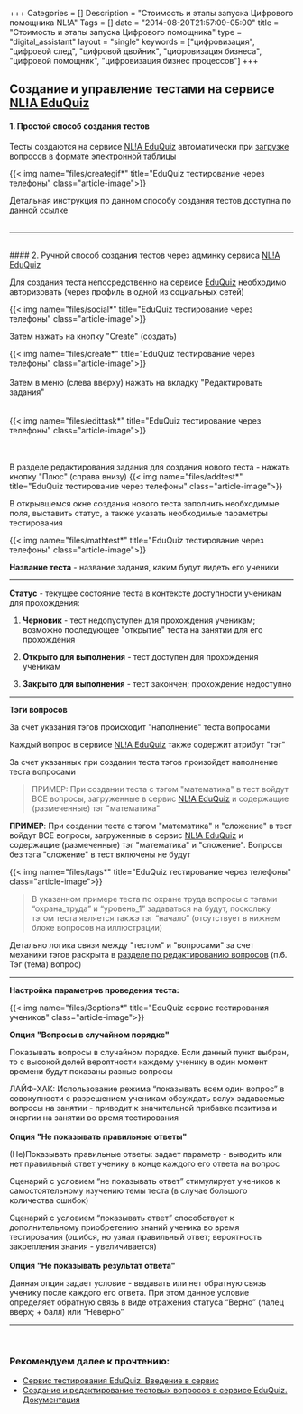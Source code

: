 +++
Categories = []
Description = "Стоимость и этапы запуска Цифрового помощника NL!A"
Tags = []
date = "2014-08-20T21:57:09-05:00"
title = "Стоимость и этапы запуска Цифрового помощника"
type = "digital_assistant"
layout = "single"
keywords = ["цифровизация", "цифровой след", "цифровой двойник", "цифровизация бизнеса", "цифровой помощник", "цифровизация бизнес процессов"]
+++

## Создание и управление тестами на сервисе <a href="https://eduquiz.ru" target="_blank">NL!A EduQuiz</a>

#### 1. Простой способ создания тестов

Тесты создаются на сервисе <a href="https://eduquiz.ru" target="_blank">NL!A EduQuiz</a> автоматически при <a href="http://nl-a.ru/eduquiz/manage_questions/" target="_blank">загрузке вопросов в формате электронной таблицы</a>

{{< img name="files/creategif*" title="EduQuiz тестирование через телефоны" class="article-image">}}
<br>

Детальная инструкция по данном способу создания тестов доступна по <a href="http://nl-a.ru/eduquiz/manage_questions/" target="_blank">данной ссылке</a>
<br><br>
<hr><br>
#### 2. Ручной способ создания тестов через админку сервиса <a href="https://eduquiz.ru" target="_blank">NL!A EduQuiz</a>

Для создания теста непосредственно на сервисе <a href="https://eduquiz.ru" target="_blank">EduQuiz</a> необходимо авторизовать (через профиль в одной из социальных сетей)

{{< img name="files/social*" title="EduQuiz тестирование через телефоны" class="article-image">}}
<br>

Затем нажать на кнопку "Create" (создать)

{{< img name="files/create*" title="EduQuiz тестирование через телефоны" class="article-image">}}
<br><br>
Затем в меню (слева вверху) нажать на вкладку "Редактировать задания"
<br><br><br>
{{< img name="files/edittask*" title="EduQuiz тестирование через телефоны" class="article-image">}}
<br><br><br>

В разделе редактирования задания для создания нового теста - нажать кнопку "Плюс" (справа внизу)
{{< img name="files/addtest*" title="EduQuiz тестирование через телефоны" class="article-image">}}

В открывшемся окне создания нового теста заполнить необходимые поля, выставить статус, а также указать необходимые параметры тестирования

{{< img name="files/mathtest*" title="EduQuiz тестирование через телефоны" class="article-image">}}

<b>Название теста</b> - название задания, каким будут видеть его ученики
<hr>

<b>Статус</b> - текущее состояние теста в контексте доступности ученикам для прохождения:

1. <b>Черновик</b> - тест недопуступен для прохождения ученикам; возможно последующее "открытие" теста на занятии для его прохождения

2. <b>Открыто для выполнения</b> - тест доступен для прохождения ученикам

3. <b>Закрыто для выполнения</b> - тест закончен; прохождение недоступно

<hr>
<b>Тэги вопросов</b>

За счет указания тэгов происходит "наполнение" теста вопросами

Каждый вопрос в сервисе <a href="https://eduquiz.ru" target="_blank">NL!A EduQuiz</a> также содержит атрибут "тэг"

За счет указанных при создании теста тэгов произойдет наполнение теста вопросами

<blockquote>ПРИМЕР: При создании теста с тэгом "математика" в тест войдут ВСЕ вопросы, загруженные в сервис <a href="https://eduquiz.ru" target="_blank">NL!A EduQuiz</a> и содержащие (размеченные) тэг "математика"</blockquote>

<b>ПРИМЕР</b>: При создании теста с тэгом "математика" и "сложение" в тест войдут ВСЕ вопросы, загруженные в сервис <a href="https://eduquiz.ru" target="_blank">NL!A EduQuiz</a> и содержащие (размеченные) тэг "математика" и "сложение". Вопросы без тэга "сложение" в тест включены не будут

{{< img name="files/tags*" title="EduQuiz тестирование через телефоны" class="article-image">}}

<blockquote>В указанном примере теста по охране труда вопросы с тэгами “охрана_труда” и “уровень_1” задаваться на будут, поскольку тэгом теста является такжэ тэг “начало” (отсутствует в нижнем блоке вопросов на иллюстрации)</blockquote>

Детально логика связи между "тестом" и "вопросами" за счет механики тэгов раскрыта в <a href="http://nl-a.ru/eduquiz/manage_questions/" target="_blank">разделе по редактированию вопросов</a> (п.6. Тэг (тема) вопрос)

<hr>


<b>Настройка параметров проведения теста:</b>

{{< img name="files/3options*" title="EduQuiz сервис тестирования учеников" class="article-image">}}

<b>Опция "Вопросы в случайном порядке"</b>

Показывать вопросы в случайном порядке. Если данный пункт выбран, то с высокой долей вероятности каждому ученику в один момент времени будут показаны разные вопросы

ЛАЙФ-ХАК: Использование режима “показывать всем один вопрос” в совокупности с разрешением ученикам обсуждать вслух задаваемые вопросы на занятии - приводит к значительной прибавке позитива и энергии на занятии во время тестирования
<br><br>
<b>Опция "Не показывать правильные ответы"</b>

(Не)Показывать правильные ответы: задает параметр - выводить или нет правильный ответ ученику в конце каждого его ответа на вопрос

Сценарий с условием “не показывать ответ” стимулирует учеников к самостоятельному изучению темы теста (в случае большого количества ошибок)

Сценарий с условием “показывать ответ” способствует к дополнительному приобретению знаний ученика во время тестирования (ошибся, но узнал правильный ответ; вероятность закрепления знания - увеличивается)
<br><br>
<b>Опция "Не показывать результат ответа"</b>

Данная опция задает условие - выдавать или нет обратную связь ученику после каждого его ответа. При этом данное условие определяет обратную связь в виде отражения статуса “Верно” (палец вверх; + балл) или “Неверно” 
<br>
<hr>
<br>



### Рекомендуем далее к прочтению:

* <a href="http://nl-a.ru/eduquiz/concept/" target="_blank">Сервис тестирования EduQuiz. Введение в сервис</a>
* <a href="http://nl-a.ru/eduquiz/manage_questions/" target="_blank">Cоздание и редактирование тестовых вопросов в сервисе EduQuiz. Документация</a>